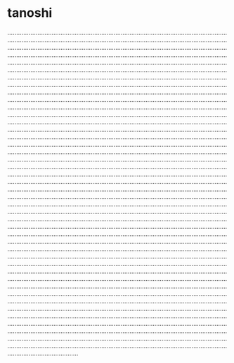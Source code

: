 # tanoshi
............................................................................................................................................................................................................................................................................................................................................................................................................................................................................................................................................................................................................................................................................................................................................................................................................................................................................................................................................................................................................................................................................................................................................................................................................................................................................................................................................................................................................................................................................................................................................................................................................................................................................................................................................................................................................................................................................................................................................................................................................................................................................................................................................................................................................................................................................................................................................................................................................................................................................................................................................................................................................................................................................................................................................................................................................................................................................................................................................................................................................................................................................................................................................................................................................................................................................................................................................................................................................................................................................................................................................................................................................................................................................................................................................................................................................................................................................................................................................................................................................................................................................................................................................................................................................................................................................................................................................................................................................................................................................................................................................................................................................................................................................................................................................................................................................................................................................................................................................................................................................................................................................................................................................................................................................................................................................................................................................................................................................................................................................................................................................................................................